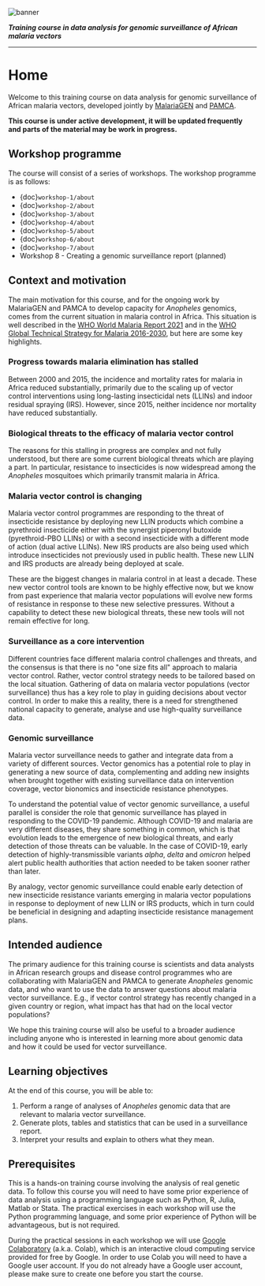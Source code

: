 ![banner](banner.jpg)

***Training course in data analysis for genomic surveillance of African malaria vectors***

---

# Home

Welcome to this training course on data analysis for genomic surveillance of African malaria vectors, developed jointly by [MalariaGEN](https://www.malariagen.net) and [PAMCA](https://www.pamca.org). 

**This course is under active development, it will be updated frequently and parts of the material may be work in progress.**

## Workshop programme

The course will consist of a series of workshops. The workshop programme is as follows:

* {doc}`workshop-1/about`
* {doc}`workshop-2/about`
* {doc}`workshop-3/about`
* {doc}`workshop-4/about`
* {doc}`workshop-5/about`
* {doc}`workshop-6/about`
* {doc}`workshop-7/about`
* Workshop 8 - Creating a genomic surveillance report (planned)

## Context and motivation

The main motivation for this course, and for the ongoing work by MalariaGEN and PAMCA to develop capacity for *Anopheles* genomics, comes from the current situation in malaria control in Africa. This situation is well described in the [WHO World Malaria Report 2021](https://www.who.int/teams/global-malaria-programme/reports/world-malaria-report-2021) and in the [WHO Global Technical Strategy for Malaria 2016-2030](https://www.who.int/publications/i/item/9789240031357), but here are some key highlights.

### Progress towards malaria elimination has stalled

Between 2000 and 2015, the incidence and mortality rates for malaria in Africa reduced substantially, primarily due to the scaling up of vector control interventions using long-lasting insecticidal nets (LLINs) and indoor residual spraying (IRS). However, since 2015, neither incidence nor mortality have reduced substantially. 

### Biological threats to the efficacy of malaria vector control

The reasons for this stalling in progress are complex and not fully understood, but there are some current biological threats which are playing a part. In particular, resistance to insecticides is now widespread among the *Anopheles* mosquitoes which primarily transmit malaria in Africa. 

### Malaria vector control is changing

Malaria vector control programmes are responding to the threat of insecticide resistance by deploying new LLIN products which combine a pyrethroid insecticide either with the synergist piperonyl butoxide (pyrethroid-PBO LLINs) or with a second insecticide with a different mode of action (dual active LLINs). New IRS products are also being used which introduce insecticides not previously used in public health. These new LLIN and IRS products are already being deployed at scale.

These are the biggest changes in malaria control in at least a decade. These new vector control tools are known to be highly effective now, but we know from past experience that malaria vector populations will evolve new forms of resistance in response to these new selective pressures. Without a capability to detect these new biological threats, these new tools will not remain effective for long.

### Surveillance as a core intervention

Different countries face different malaria control challenges and threats, and the consensus is that there is no "one size fits all" approach to malaria vector control. Rather, vector control strategy needs to be tailored based on the local situation. Gathering of data on malaria vector populations (vector surveillance) thus has a key role to play in guiding decisions about vector control. In order to make this a reality, there is a need for strengthened national capacity to generate, analyse and use high-quality surveillance data.

### Genomic surveillance

Malaria vector surveillance needs to gather and integrate data from a variety of different sources. Vector genomics has a potential role to play in generating a new source of data, complementing and adding new insights when brought together with existing surveillance data on intervention coverage, vector bionomics and insecticide resistance phenotypes. 

To understand the potential value of vector genomic surveillance, a useful parallel is consider the role that genomic surveillance has played in responding to the COVID-19 pandemic. Although COVID-19 and malaria are very different diseases, they share something in common, which is that evolution leads to the emergence of new biological threats, and early detection of those threats can be valuable. In the case of COVID-19, early detection of highly-transmissible variants *alpha*, *delta* and *omicron* helped alert public health authorities that action needed to be taken sooner rather than later. 

By analogy, vector genomic surveillance could enable early detection of new insecticide resistance variants emerging in malaria vector populations in response to deployment of new LLIN or IRS products, which in turn could be beneficial in designing and adapting insecticide resistance management plans. 


## Intended audience

The primary audience for this training course is scientists and data analysts in African research groups and disease control programmes who are collaborating with MalariaGEN and PAMCA to generate *Anopheles* genomic data, and who want to use the data to answer questions about malaria vector surveillance. E.g., if vector control strategy has recently changed in a given country or region, what impact has that had on the local vector populations?

We hope this training course will also be useful to a broader audience including anyone who is interested in learning more about genomic data and how it could be used for vector surveillance.


## Learning objectives

At the end of this course, you will be able to:

1. Perform a range of analyses of *Anopheles* genomic data that are relevant to malaria vector surveillance.
1. Generate plots, tables and statistics that can be used in a surveillance report.
1. Interpret your results and explain to others what they mean.


## Prerequisites

This is a hands-on training course involving the analysis of real genetic data. To follow this course you will need to have some prior experience of data analysis using a programming language such as Python, R, Julia, Matlab or Stata. The practical exercises in each workshop will use the Python programming language, and some prior experience of Python will be advantageous, but is not required.

During the practical sessions in each workshop we will use [Google Colaboratory](https://colab.research.google.com/) (a.k.a. Colab), which is an interactive cloud computing service provided for free by Google. In order to use Colab you will need to have a Google user account. If you do not already have a Google user account, please make sure to create one before you start the course.
